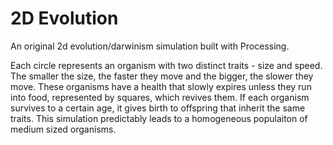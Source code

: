 # 2D Evolution
An original 2d evolution/darwinism simulation built with Processing.

Each circle represents an organism with two distinct traits - size and speed. The smaller the size, the faster they move and the bigger, the slower they move. These organisms have a health that slowly expires unless they run into food, represented by squares, which revives them. If each organism survives to a certain age, it gives birth to offspring that inherit the same traits. This simulation predictably leads to a homogeneous populaiton of medium sized organisms.
